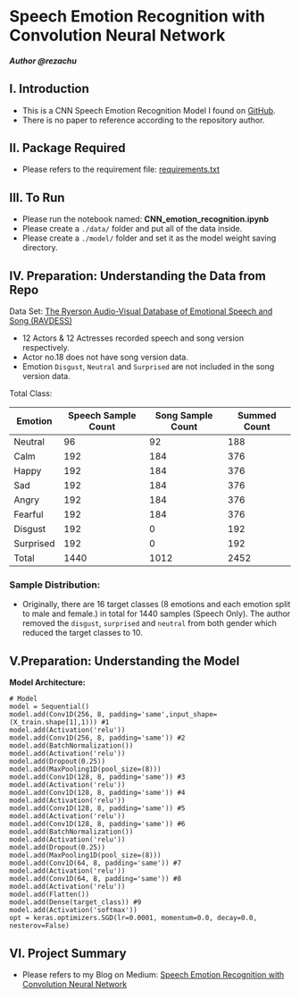 # Speech Emotion Recognition with Convolution Neural Network
#### *Author @rezachu*

## I. Introduction
- This is a CNN Speech Emotion Recognition Model I found on [GitHub](https://github.com/MITESHPUTHRANNEU/Speech-Emotion-Analyzer). 
- There is no paper to reference according to the repository author. 

## II. Package Required

- Please refers to the requirement file: [requirements.txt](./requirements.txt)

## III. To Run
- Please run the notebook named: **CNN_emotion_recognition.ipynb**
- Please create a `./data/` folder and put all of the data inside.
- Please create a `./model/` folder and set it as the model weight saving directory.

## IV. Preparation: Understanding the Data from Repo

Data Set: [The Ryerson Audio-Visual Database of Emotional Speech and Song (RAVDESS)](https://zenodo.org/record/1188976#.XN0fwnUzZhE)

- 12 Actors & 12 Actresses recorded speech and song version respectively.
- Actor no.18 does not have song version data.
- Emotion `Disgust`, `Neutral` and `Surprised` are not included in the song version data.

Total Class:

| Emotion | Speech Sample Count | Song Sample Count | Summed Count |
| ---- | ---- | ---- | ---- |
| Neutral | 96 | 92 | 188 |
| Calm | 192 | 184 | 376 |
| Happy | 192 | 184 | 376 |
| Sad | 192 | 184 | 376 |
| Angry | 192 | 184 | 376 |
| Fearful | 192 | 184 | 376 |
| Disgust | 192 | 0 | 192 |
| Surprised | 192 | 0 | 192 |
| Total | 1440 | 1012 | 2452 |

### Sample Distribution:

- Originally, there are 16 target classes (8 emotions and each emotion split to male and female.) in total for 1440 samples (Speech Only). The author removed the `disgust`, `surprised` and `neutral` from both gender which reduced the target classes to 10.


## V.Preparation: Understanding the Model

**Model Architecture:**

```
# Model 
model = Sequential()
model.add(Conv1D(256, 8, padding='same',input_shape=(X_train.shape[1],1))) #1
model.add(Activation('relu'))
model.add(Conv1D(256, 8, padding='same')) #2
model.add(BatchNormalization())
model.add(Activation('relu'))
model.add(Dropout(0.25))
model.add(MaxPooling1D(pool_size=(8)))
model.add(Conv1D(128, 8, padding='same')) #3
model.add(Activation('relu')) 
model.add(Conv1D(128, 8, padding='same')) #4
model.add(Activation('relu'))
model.add(Conv1D(128, 8, padding='same')) #5
model.add(Activation('relu'))
model.add(Conv1D(128, 8, padding='same')) #6
model.add(BatchNormalization())
model.add(Activation('relu'))
model.add(Dropout(0.25))
model.add(MaxPooling1D(pool_size=(8)))
model.add(Conv1D(64, 8, padding='same')) #7
model.add(Activation('relu'))
model.add(Conv1D(64, 8, padding='same')) #8
model.add(Activation('relu'))
model.add(Flatten())
model.add(Dense(target_class)) #9
model.add(Activation('softmax'))
opt = keras.optimizers.SGD(lr=0.0001, momentum=0.0, decay=0.0, nesterov=False)
```

## VI. Project Summary
- Please refers to my Blog on Medium: [Speech Emotion Recognition with Convolution Neural Network](https://medium.com/@rezachu/speech-emotion-recognition-with-convolution-neural-network-1e6bb7130ce3)

